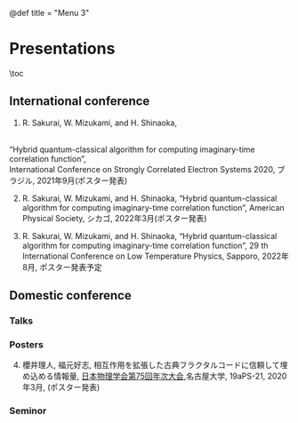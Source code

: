@def title = "Menu 3"

# Presentations

\toc

## International conference

1. R. Sakurai, W. Mizukami, and H. Shinaoka,
<br>
“Hybrid quantum-classical algorithm for computing imaginary-time correlation function”,  
<br>
International Conference on Strongly Correlated Electron Systems 2020,   
ブラジル, 2021年9月(ポスター発表)  

2. R. Sakurai, W. Mizukami, and H. Shinaoka, 
“Hybrid quantum-classical algorithm for computing imaginary-time correlation function”, 
American Physical Society, シカゴ, 2022年3月(ポスター発表)

3. R. Sakurai, W. Mizukami, and H. Shinaoka, “Hybrid quantum-classical algorithm for computing imaginary-time correlation function”, 
29 th International Conference on Low Temperature Physics, 
Sapporo, 2022年8月, ポスター発表予定



## Domestic conference

### Talks


### Posters

4. 櫻井理人, 福元好志, 
相互作用を拡張した古典フラクタルコードに信頼して埋め込める情報量,
[日本物理学会第75回年次大会](https://w4.gakkai-web.net/jps_search/2020sp/index.html),名古屋大学, 19aPS-21, 2020年3月, (ポスター発表)


### Seminor


